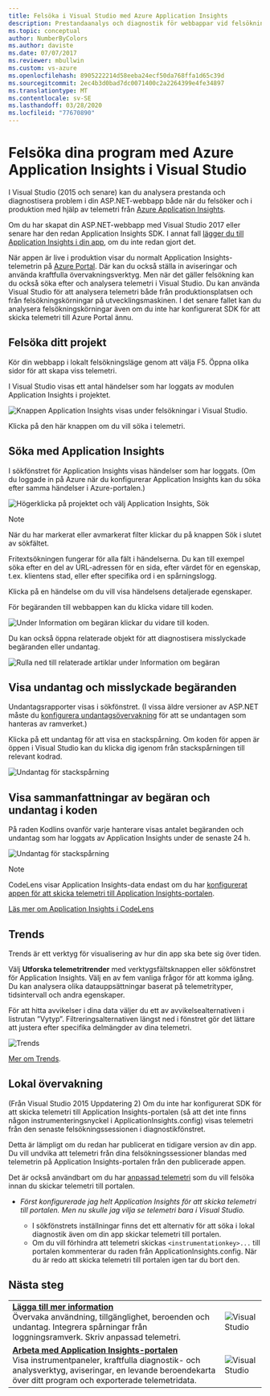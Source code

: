```yaml
---
title: Felsöka i Visual Studio med Azure Application Insights
description: Prestandaanalys och diagnostik för webbappar vid felsökning och i produktion.
ms.topic: conceptual
author: NumberByColors
ms.author: daviste
ms.date: 07/07/2017
ms.reviewer: mbullwin
ms.custom: vs-azure
ms.openlocfilehash: 8905222214d58eeba24ecf50da768ffa1d65c39d
ms.sourcegitcommit: 2ec4b3d0bad7dc0071400c2a2264399e4fe34897
ms.translationtype: MT
ms.contentlocale: sv-SE
ms.lasthandoff: 03/28/2020
ms.locfileid: "77670890"
---
```

# <a name="debug-your-applications-with-azure-application-insights-in-visual-studio"></a>Felsöka dina program med Azure Application Insights i Visual Studio
I Visual Studio (2015 och senare) kan du analysera prestanda och diagnostisera problem i din ASP.NET-webbapp både när du felsöker och i produktion med hjälp av telemetri från [Azure Application Insights](../../azure-monitor/app/app-insights-overview.md).

Om du har skapat din ASP.NET-webbapp med Visual Studio 2017 eller senare har den redan Application Insights SDK. I annat fall [lägger du till Application Insights i din app](../../azure-monitor/app/asp-net.md), om du inte redan gjort det.

När appen är live i produktion visar du normalt Application Insights-telemetrin på [Azure Portal](https://portal.azure.com). Där kan du också ställa in aviseringar och använda kraftfulla övervakningsverktyg. Men när det gäller felsökning kan du också söka efter och analysera telemetri i Visual Studio. Du kan använda Visual Studio för att analysera telemetri både från produktionsplatsen och från felsökningskörningar på utvecklingsmaskinen. I det senare fallet kan du analysera felsökningskörningar även om du inte har konfigurerat SDK för att skicka telemetri till Azure Portal ännu. 

## <a name="debug-your-project"></a><a name="run"></a> Felsöka ditt projekt
Kör din webbapp i lokalt felsökningsläge genom att välja F5. Öppna olika sidor för att skapa viss telemetri.

I Visual Studio visas ett antal händelser som har loggats av modulen Application Insights i projektet.

![Knappen Application Insights visas under felsökningar i Visual Studio.](./media/visual-studio/appinsights-09eventcount.png)

Klicka på den här knappen om du vill söka i telemetri. 

## <a name="application-insights-search"></a>Söka med Application Insights
I sökfönstret för Application Insights visas händelser som har loggats. (Om du loggade in på Azure när du konfigurerar Application Insights kan du söka efter samma händelser i Azure-portalen.)

![Högerklicka på projektet och välj Application Insights, Sök](./media/visual-studio/34.png)

> [!NOTE] 
> När du har markerat eller avmarkerat filter klickar du på knappen Sök i slutet av sökfältet.
>

Fritextsökningen fungerar för alla fält i händelserna. Du kan till exempel söka efter en del av URL-adressen för en sida, efter värdet för en egenskap, t.ex. klientens stad, eller efter specifika ord i en spårningslogg.

Klicka på en händelse om du vill visa händelsens detaljerade egenskaper.

För begäranden till webbappen kan du klicka vidare till koden.

![Under Information om begäran klickar du vidare till koden.](./media/visual-studio/31.png)

Du kan också öppna relaterade objekt för att diagnostisera misslyckade begäranden eller undantag.

![Rulla ned till relaterade artiklar under Information om begäran](./media/visual-studio/41.png)

## <a name="view-exceptions-and-failed-requests"></a>Visa undantag och misslyckade begäranden
Undantagsrapporter visas i sökfönstret. (I vissa äldre versioner av ASP.NET måste du [konfigurera undantagsövervakning](../../azure-monitor/app/asp-net-exceptions.md) för att se undantagen som hanteras av ramverket.)

Klicka på ett undantag för att visa en stackspårning. Om koden för appen är öppen i Visual Studio kan du klicka dig igenom från stackspårningen till relevant kodrad.

![Undantag för stackspårning](./media/visual-studio/17.png)

## <a name="view-request-and-exception-summaries-in-the-code"></a>Visa sammanfattningar av begäran och undantag i koden
På raden Kodlins ovanför varje hanterare visas antalet begäranden och undantag som har loggats av Application Insights under de senaste 24 h.

![Undantag för stackspårning](./media/visual-studio/21.png)

> [!NOTE] 
> CodeLens visar Application Insights-data endast om du har [konfigurerat appen för att skicka telemetri till Application Insights-portalen](../../azure-monitor/app/asp-net.md).
>

[Läs mer om Application Insights i CodeLens](../../azure-monitor/app/visual-studio-codelens.md)

## <a name="trends"></a>Trends
Trends är ett verktyg för visualisering av hur din app ska bete sig över tiden. 

Välj **Utforska telemetritrender** med verktygsfältsknappen eller sökfönstret för Application Insights. Välj en av fem vanliga frågor för att komma igång. Du kan analysera olika datauppsättningar baserat på telemetrityper, tidsintervall och andra egenskaper. 

För att hitta avvikelser i dina data väljer du ett av avvikelsealternativen i listrutan ”Vytyp”. Filtreringsalternativen längst ned i fönstret gör det lättare att justera efter specifika delmängder av dina telemetri.

![Trends](./media/visual-studio/51.png)

[Mer om Trends](../../azure-monitor/app/visual-studio-trends.md).

## <a name="local-monitoring"></a>Lokal övervakning
(Från Visual Studio 2015 Uppdatering 2) Om du inte har konfigurerat SDK för att skicka telemetri till Application Insights-portalen (så att det inte finns någon instrumenteringsnyckel i ApplicationInsights.config) visas telemetri från den senaste felsökningssessionen i diagnostikfönstret. 

Detta är lämpligt om du redan har publicerat en tidigare version av din app. Du vill undvika att telemetri från dina felsökningssessioner blandas med telemetrin på Application Insights-portalen från den publicerade appen.

Det är också användbart om du har [anpassad telemetri](../../azure-monitor/app/api-custom-events-metrics.md) som du vill felsöka innan du skickar telemetri till portalen.

* *Först konfigurerade jag helt Application Insights för att skicka telemetri till portalen. Men nu skulle jag vilja se telemetri bara i Visual Studio.*
  
  * I sökfönstrets inställningar finns det ett alternativ för att söka i lokal diagnostik även om din app skickar telemetri till portalen.
  * Om du vill förhindra att telemetri skickas `<instrumentationkey>...` till portalen kommenterar du raden från ApplicationInsights.config. När du är redo att skicka telemetri till portalen igen tar du bort den.


## <a name="next-steps"></a>Nästa steg
|  |  |
| --- | --- |
| **[Lägga till mer information](../../azure-monitor/app/asp-net-more.md)**<br/>Övervaka användning, tillgänglighet, beroenden och undantag. Integrera spårningar från loggningsramverk. Skriv anpassad telemetri. |![Visual Studio](./media/visual-studio/64.png) |
| **[Arbeta med Application Insights-portalen](../../azure-monitor/app/overview-dashboard.md)**<br/>Visa instrumentpaneler, kraftfulla diagnostik- och analysverktyg, aviseringar, en levande beroendekarta över ditt program och exporterade telemetridata. |![Visual Studio](./media/visual-studio/62.png) |

